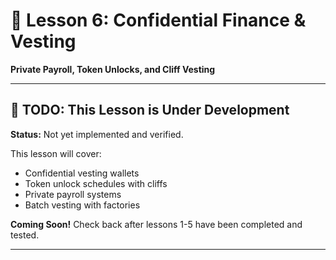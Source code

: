 # 💼 Lesson 6: Confidential Finance & Vesting

**Private Payroll, Token Unlocks, and Cliff Vesting**

---

## 🚧 TODO: This Lesson is Under Development

**Status:** Not yet implemented and verified.

This lesson will cover:

- Confidential vesting wallets
- Token unlock schedules with cliffs
- Private payroll systems
- Batch vesting with factories

**Coming Soon!** Check back after lessons 1-5 have been completed and tested.

---
